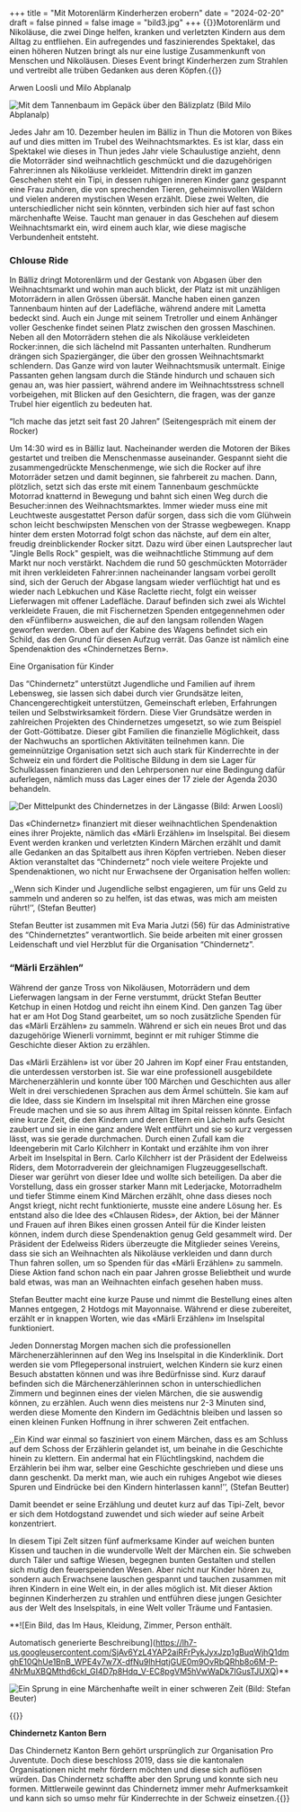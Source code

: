+++
title = "Mit Motorenlärm Kinderherzen erobern"
date = "2024-02-20"
draft = false
pinned = false
image = "bild3.jpg"
+++
{{<lead>}}Motorenlärm und Nikoläuse, die zwei Dinge helfen, kranken und verletzten Kindern aus dem Alltag zu entfliehen. Ein aufregendes und faszinierendes Spektakel, das einen höheren Nutzen bringt als nur eine lustige Zusammenkunft von Menschen und Nikoläusen. Dieses Event bringt Kinderherzen zum Strahlen und vertreibt alle trüben Gedanken aus deren Köpfen.{{</lead>}}

Arwen Loosli und Milo Abplanalp

![Mit dem Tannenbaum im Gepäck über den Bälizplatz (Bild Milo Abplanalp)](bild3.jpg "Dem Tannenbaum im Gepäck über den Bälizplatz")

<!--StartFragment-->

<!--StartFragment-->

Jedes Jahr am 10. Dezember heulen im Bälliz in Thun die Motoren von Bikes auf und dies mitten im Trubel des Weihnachtsmarktes. Es ist klar, dass ein Spektakel wie dieses in Thun jedes Jahr viele Schaulustige anzieht, denn die Motorräder sind weihnachtlich geschmückt und die dazugehörigen Fahrer:innen als Nikoläuse verkleidet. Mittendrin direkt im ganzen Geschehen steht ein Tipi, in dessen ruhigen inneren Kinder ganz gespannt eine Frau zuhören, die von sprechenden Tieren, geheimnisvollen Wäldern und vielen anderen mystischen Wesen erzählt. Diese zwei Welten, die unterschiedlicher nicht sein könnten, verbinden sich hier auf fast schon märchenhafte Weise. Taucht man genauer in das Geschehen auf diesem Weihnachtsmarkt ein, wird einem auch klar, wie diese magische Verbundenheit entsteht.

### Chlouse Ride

In Bälliz dringt Motorenlärm und der Gestank von Abgasen über den Weihnachtsmarkt und wohin man auch blickt, der Platz ist mit unzähligen Motorrädern in allen Grössen übersät. Manche haben einen ganzen Tannenbaum hinten auf der Ladefläche, während andere mit Lametta bedeckt sind. Auch ein Junge mit seinem Tretroller und einem Anhänger voller Geschenke findet seinen Platz zwischen den grossen Maschinen. Neben all den Motorrädern stehen die als Nikoläuse verkleideten Rocker:innen, die sich lächelnd mit Passanten unterhalten. Rundherum drängen sich Spaziergänger, die über den grossen Weihnachtsmarkt schlendern. Das Ganze wird von lauter Weihnachtsmusik untermalt. Einige Passanten gehen langsam durch die Stände hindurch und schauen sich genau an, was hier passiert, während andere im Weihnachtsstress schnell vorbeigehen, mit Blicken auf den Gesichtern, die fragen, was der ganze Trubel hier eigentlich zu bedeuten hat.

“Ich mache das jetzt seit fast 20 Jahren” (Seitengespräch mit einem der Rocker)

Um 14:30 wird es in Bälliz laut. Nacheinander werden die Motoren der Bikes gestartet und treiben die Menschenmasse auseinander. Gespannt sieht die zusammengedrückte Menschenmenge, wie sich die Rocker auf ihre Motorräder setzen und damit beginnen, sie fahrbereit zu machen. Dann, plötzlich, setzt sich das erste mit einem Tannenbaum geschmückte Motorrad knatternd in Bewegung und bahnt sich einen Weg durch die Besucher:innen des Weihnachtsmarktes. Immer wieder muss eine mit Leuchtweste ausgestattet Person dafür sorgen, dass sich die vom Glühwein schon leicht beschwipsten Menschen von der Strasse wegbewegen. Knapp hinter dem ersten Motorrad folgt schon das nächste, auf dem ein alter, freudig dreinblickender Rocker sitzt. Dazu wird über einen Lautsprecher laut "Jingle Bells Rock" gespielt, was die weihnachtliche Stimmung auf dem Markt nur noch verstärkt. Nachdem die rund 50 geschmückten Motorräder mit ihren verkleideten Fahrer:innen nacheinander langsam vorbei gerollt sind, sich der Geruch der Abgase langsam wieder verflüchtigt hat und es wieder nach Lebkuchen und Käse Raclette riecht, folgt ein weisser Lieferwagen mit offener Ladefläche. Darauf befinden sich zwei als Wichtel verkleidete Frauen, die mit Fischernetzen Spenden entgegennehmen oder den «Fünflibern» ausweichen, die auf den langsam rollenden Wagen geworfen werden. Oben auf der Kabine des Wagens befindet sich ein Schild, das den Grund für diesen Aufzug verrät. Das Ganze ist nämlich eine Spendenaktion des «Chindernetzes Bern». 

Eine Organisation für Kinder

Das “Chindernetz” unterstützt Jugendliche und Familien auf ihrem Lebensweg, sie lassen sich dabei durch vier Grundsätze leiten, Chancengerechtigkeit unterstützen, Gemeinschaft erleben, Erfahrungen teilen und Selbstwirksamkeit fördern. Diese Vier Grundsätze werden in zahlreichen Projekten des Chindernetzes umgesetzt, so wie zum Beispiel der Gott-Göttibatze. Dieser gibt Familien die finanzielle Möglichkeit, dass der Nachwuchs an sportlichen Aktivitäten teilnehmen kann. Die gemeinnützige Organisation setzt sich auch stark für Kinderrechte in der Schweiz ein und fördert die Politische Bildung in dem sie Lager für Schulklassen finanzieren und den Lehrpersonen nur eine Bedingung dafür auferlegen, nämlich muss das Lager eines der 17 ziele der Agenda 2030 behandeln. 



<!--EndFragment-->

![Der Mittelpunkt des Chindernetzes in der Längasse (Bild: Arwen Loosli)](bild1-1-.png "Der Mittelpunkt des Chindernetzes in der Längasse (Bild: Arwen Loosli)")

<!--StartFragment-->

Das «Chindernetz» finanziert mit dieser weihnachtlichen Spendenaktion eines ihrer Projekte, nämlich das «Märli Erzählen» im Inselspital. Bei diesem Event werden kranken und verletzten Kindern Märchen erzählt und damit alle Gedanken an das Spitalbett aus ihren Köpfen vertrieben. Neben dieser Aktion veranstaltet das “Chindernetz” noch viele weitere Projekte und Spendenaktionen, wo nicht nur Erwachsene der Organisation helfen wollen:

,,Wenn sich Kinder und Jugendliche selbst engagieren, um für uns Geld zu sammeln und anderen so zu helfen, ist das etwas, was mich am meisten rührt!’’, (Stefan Beutter)

Stefan Beutter ist zusammen mit Eva Maria Jutzi (56) für das Administrative des “Chindernetztes” verantwortlich. Sie beide arbeiten mit einer grossen Leidenschaft und viel Herzblut für die Organisation “Chindernetz”.

### “Märli Erzählen”

Während der ganze Tross von Nikoläusen, Motorrädern und dem Lieferwagen langsam in der Ferne verstummt, drückt Stefan Beutter Ketchup in einen Hotdog und reicht ihn einem Kind. Den ganzen Tag über hat er am Hot Dog Stand gearbeitet, um so noch zusätzliche Spenden für das «Märli Erzählen» zu sammeln. Während er sich ein neues Brot und das dazugehörige Wienerli vornimmt, beginnt er mit ruhiger Stimme die Geschichte dieser Aktion zu erzählen. 

Das «Märli Erzählen» ist vor über 20 Jahren im Kopf einer Frau entstanden, die unterdessen verstorben ist. Sie war eine professionell ausgebildete Märchenerzählerin und konnte über 100 Märchen und Geschichten aus aller Welt in drei verschiedenen Sprachen aus dem Ärmel schütteln. Sie kam auf die Idee, dass sie Kindern im Inselspital mit ihren Märchen eine grosse Freude machen und sie so aus ihrem Alltag im Spital reissen könnte. Einfach eine kurze Zeit, die den Kindern und deren Eltern ein Lächeln aufs Gesicht zaubert und sie in eine ganz andere Welt entführt und sie so kurz vergessen lässt, was sie gerade durchmachen. Durch einen Zufall kam die Ideengeberin mit Carlo Kilchherr in Kontakt und erzählte ihm von ihrer Arbeit im Inselspital in Bern. Carlo Kilchherr ist der Präsident der Edelweiss Riders, dem Motorradverein der gleichnamigen Flugzeuggesellschaft. Dieser war gerührt von dieser Idee und wollte sich beteiligen. Da aber die Vorstellung, dass ein grosser starker Mann mit Lederjacke, Motorradhelm und tiefer Stimme einem Kind Märchen erzählt, ohne dass dieses noch Angst kriegt, nicht recht funktionierte, musste eine andere Lösung her. Es entstand also die Idee des «Chlausen Rides», der Aktion, bei der Männer und Frauen auf ihren Bikes einen grossen Anteil für die Kinder leisten können, indem durch diese Spendenaktion genug Geld gesammelt wird. Der Präsident der Edelweiss Riders überzeugte die Mitglieder seines Vereins, dass sie sich an Weihnachten als Nikoläuse verkleiden und dann durch Thun fahren sollen, um so Spenden für das «Märli Erzählen» zu sammeln. Diese Aktion fand schon nach ein paar Jahren grosse Beliebtheit und wurde bald etwas, was man an Weihnachten einfach gesehen haben muss. 

Stefan Beutter macht eine kurze Pause und nimmt die Bestellung eines alten Mannes entgegen, 2 Hotdogs mit Mayonnaise. Während er diese zubereitet, erzählt er in knappen Worten, wie das «Märli Erzählen» im Inselspital funktioniert.

Jeden Donnerstag Morgen machen sich die professionellen Märchenerzählerinnen auf den Weg ins Inselspital in die Kinderklinik. Dort werden sie vom Pflegepersonal instruiert, welchen Kindern sie kurz einen Besuch abstatten können und was ihre Bedürfnisse sind. Kurz darauf befinden sich die Märchenerzählerinnen schon in unterschiedlichen Zimmern und beginnen eines der vielen Märchen, die sie auswendig können, zu erzählen. Auch wenn dies meistens nur 2-3 Minuten sind, werden diese Momente den Kindern im Gedächtnis bleiben und lassen so einen kleinen Funken Hoffnung in ihrer schweren Zeit entfachen.

,,Ein Kind war einmal so fasziniert von einem Märchen, dass es am Schluss auf dem Schoss der Erzählerin gelandet ist, um beinahe in die Geschichte hinein zu klettern. Ein andermal hat ein Flüchtlingskind, nachdem die Erzählerin bei ihm war, selber eine Geschichte geschrieben und diese uns dann geschenkt. Da merkt man, wie auch ein ruhiges Angebot wie dieses Spuren und Eindrücke bei den Kindern hinterlassen kann!’’, (Stefan Beutter)

Damit beendet er seine Erzählung und deutet kurz auf das Tipi-Zelt, bevor er sich dem Hotdogstand zuwendet und sich wieder auf seine Arbeit konzentriert. 

In diesem Tipi Zelt sitzen fünf aufmerksame Kinder auf weichen bunten Kissen und tauchen in die wundervolle Welt der Märchen ein. Sie schweben durch Täler und saftige Wiesen, begegnen bunten Gestalten und stellen sich mutig den feuerspeienden Wesen. Aber nicht nur Kinder hören zu, sondern auch Erwachsene lauschen gespannt und tauchen zusammen mit ihren Kindern in eine Welt ein, in der alles möglich ist. Mit dieser Aktion beginnen Kinderherzen zu strahlen und entführen diese jungen Gesichter aus der Welt des Inselspitals, in eine Welt voller Träume und Fantasien.

**![Ein Bild, das Im Haus, Kleidung, Zimmer, Person enthält.

Automatisch generierte Beschreibung](https://lh7-us.googleusercontent.com/SjAv6YzL4YAP2aiRFrPykJyxJzp1gBuqWjhQ1dmghE10QhUe1BnB_WPE4y7w7X-dfNu9lhHqtjGUE0m9OvRbQRhb8o6M-P-4NrMuXBQMthd6ckl_GI4D7p8Hdq_V-EC8pgVM5hVwWaDk7IGusTJUXQ)**

<!--EndFragment-->

![Ein Sprung in eine Märchenhafte weilt in einer schweren Zeit (Bild: Stefan Beuter)](bild2.jpg "Ein Sprung in eine Märchenhafte weilt in einer schweren Zeit (Bild: Stefan Beuter)")



{{<Box>}}<!--StartFragment-->

**Chindernetz Kanton Bern** 

Das Chindernetz Kanton Bern gehört ursprünglich zur Organisation Pro Juventute. Doch diese beschloss 2019, dass sie die kantonalen Organisationen nicht mehr fördern möchten und diese sich auflösen würden. Das Chindernetz schaffte aber den Sprung und konnte sich neu formen. Mittlerweile gewinnt das Chindernetz immer mehr Aufmerksamkeit und kann sich so umso mehr für Kinderrechte in der Schweiz einsetzen.{{<Box>}}



<!--EndFragment-->







<!--EndFragment-->